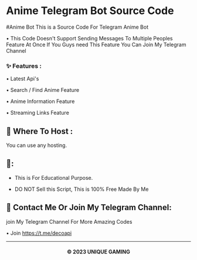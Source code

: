 # Anime Telegram Bot Source Code
#Anime Bot
This is a Source Code For Telegram Anime Bot

• This Code Doesn't Support Sending Messages To Multiple Peoples Feature At Once If You Guys need This Feature You Can Join My Telegram Channel

### ✨ Features :

• Latest Api's

• Search / Find Anime Feature

• Anime Information Feature

• Streaming Links Feature

## 💽 Where To Host :

You can use any hosting.

## 🚸:

- This is For Educational Purpose.

- DO NOT Sell this Script, This is 100% Free Made By Me

## 🤗 Contact Me Or Join My Telegram Channel:

join My Telegram Channel For More Amazing Codes

• Join https://t.me/decoapi

---

<h4 align='center'>© 2023 UNIQUE GAMING</h4>

<!-- DO NOT REMOVE THIS CREDIT 🤬 🤬 -->
